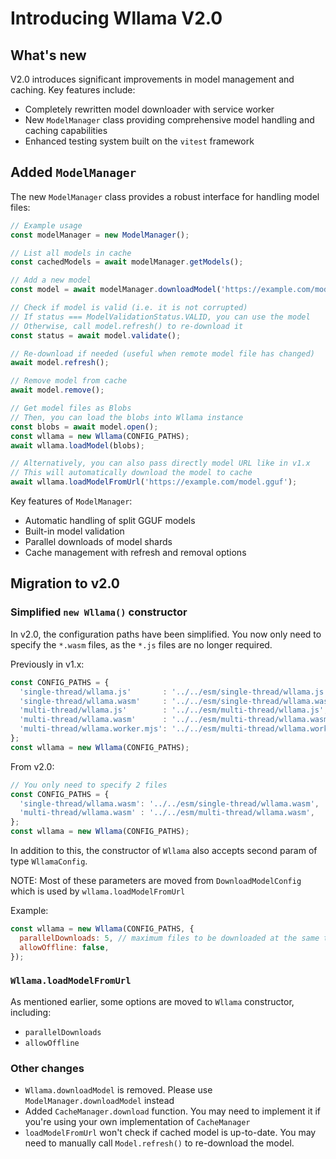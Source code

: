 # Introducing Wllama V2.0

## What's new

V2.0 introduces significant improvements in model management and caching. Key features include:

- Completely rewritten model downloader with service worker
- New `ModelManager` class providing comprehensive model handling and caching capabilities
- Enhanced testing system built on the `vitest` framework

## Added `ModelManager`

The new `ModelManager` class provides a robust interface for handling model files:

```typescript
// Example usage
const modelManager = new ModelManager();

// List all models in cache
const cachedModels = await modelManager.getModels();

// Add a new model
const model = await modelManager.downloadModel('https://example.com/model.gguf');

// Check if model is valid (i.e. it is not corrupted)
// If status === ModelValidationStatus.VALID, you can use the model
// Otherwise, call model.refresh() to re-download it
const status = await model.validate();

// Re-download if needed (useful when remote model file has changed)
await model.refresh();

// Remove model from cache
await model.remove();

// Get model files as Blobs
// Then, you can load the blobs into Wllama instance
const blobs = await model.open();
const wllama = new Wllama(CONFIG_PATHS);
await wllama.loadModel(blobs);

// Alternatively, you can also pass directly model URL like in v1.x
// This will automatically download the model to cache
await wllama.loadModelFromUrl('https://example.com/model.gguf');
```

Key features of `ModelManager`:
- Automatic handling of split GGUF models
- Built-in model validation
- Parallel downloads of model shards
- Cache management with refresh and removal options

## Migration to v2.0

### Simplified `new Wllama()` constructor

In v2.0, the configuration paths have been simplified. You now only need to specify the `*.wasm` files, as the `*.js` files are no longer required.

Previously in v1.x:

```js
const CONFIG_PATHS = {
  'single-thread/wllama.js'       : '../../esm/single-thread/wllama.js',
  'single-thread/wllama.wasm'     : '../../esm/single-thread/wllama.wasm',
  'multi-thread/wllama.js'        : '../../esm/multi-thread/wllama.js',
  'multi-thread/wllama.wasm'      : '../../esm/multi-thread/wllama.wasm',
  'multi-thread/wllama.worker.mjs': '../../esm/multi-thread/wllama.worker.mjs',
};
const wllama = new Wllama(CONFIG_PATHS);
```

From v2.0:

```js
// You only need to specify 2 files
const CONFIG_PATHS = {
  'single-thread/wllama.wasm': '../../esm/single-thread/wllama.wasm',
  'multi-thread/wllama.wasm' : '../../esm/multi-thread/wllama.wasm',
};
const wllama = new Wllama(CONFIG_PATHS);
```

In addition to this, the constructor of `Wllama` also accepts second param of type `WllamaConfig`.

NOTE: Most of these parameters are moved from `DownloadModelConfig` which is used by `wllama.loadModelFromUrl`

Example:

```js
const wllama = new Wllama(CONFIG_PATHS, {
  parallelDownloads: 5, // maximum files to be downloaded at the same time
  allowOffline: false,
});
```

### `Wllama.loadModelFromUrl`

As mentioned earlier, some options are moved to `Wllama` constructor, including:
- `parallelDownloads`
- `allowOffline`

### Other changes

- `Wllama.downloadModel` is removed. Please use `ModelManager.downloadModel` instead
- Added `CacheManager.download` function. You may need to implement it if you're using your own implementation of `CacheManager`
- `loadModelFromUrl` won't check if cached model is up-to-date. You may need to manually call `Model.refresh()` to re-download the model.
